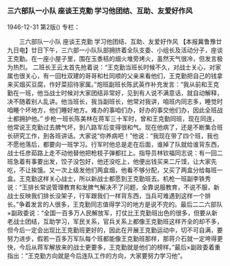 ### 三六部队一小队  座谈王克勤  学习他团结、互助、友爱好作风

1946-12-31
第2版()
专栏：

　　三六部队一小队
    座谈王克勤
    学习他团结、互助、友爱好作风
    【本报冀鲁豫廿九日电】廿日下午，三六部一小队队部拥挤着全队支委、小组长及活动分子，座谈王克勤。在一座小屋子里，围在玉黍秸的烟火堆旁烤火，虽然天气很冷，但发言极为热烈。
    二班长王云太首先抢着说：“王克勤当班长时候不久，对战士关心，对家属也很关心，有一回杜双建的哥哥和杜同顺的父亲来看他们，王克勤把自己的钱拿来买烟买豆腐，作好菜招待家属。”炮班副班长陈武英作补充发言：“我从前和王克勤在一班，他当战士时候对大家团结非常好，见到有人说不满意话，就自动解释，决不随着别人乱讲。他当班长，我当副班长，他常对我讲，咱班内同志多，睡觉时咱睡个坏地方，他们睡好地方。难办的事咱们办，好办的事交他们办，因此全班战士都拥护他。”
    步枪一班长陈美林在蒋军三十军时，曾和王克勤同班，现在同连，他常说王克勤过去脾气坏，到八路军后变得很和气。现在他病了，还是不断集合班长研究工作，到各班讲话。大家说“你养病吧！”他说：“我现在带了四个班，我也不愿他落后，都要向一班学习。行军时他总是走在后面，谁掉了队就给谁背东西，战士任彦茹路上走不动他替他把枪枝子弹都扛上。指导员林钦福同志说：有一回二班急着有事要出发，饺子没包好，他还没吃上，他便出钱买来二斤馍，让大家先吃，不让挨饿。又一次上级发他们两盒烟，他看不够分配，又买了两盒分给每班一盒。王克勤这样关心战士，所以新战士都愿到王克勤班去。机枪一班副李铁秀说：“王排长常说管理教育和发脾气解决不了问题，全靠说服教育，不说不服，新战士反映我们排长没架子，行军跟我们一样背东西，当兵可难遇到这样一个排长。”争着发言的人很多，王克勤同志值得学习的地方是说不完的。最后二二六部队×副政委说：“全国一百多万人民解放军，打仗比王克勤班出色的很多，但要从新老战士团结，互助学习，军民关系，官兵关系上都像王克勤班这样齐全的却不多，但今后一定会出现比王克勤班更好的，因此在开展王克勤运动中，切不可自满，要努力进步，假若一百多万军队每个班都能像王克勤班那样，那蒋介石就一定垮得更快，今后从蒋军解放来的战士更要多，王克勤就是他们的榜样。”最后×副政委着重指出：“王克勤方向就是今后连队工作的方向，大家要努力学习他”。
